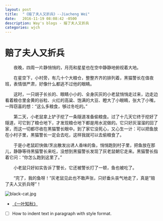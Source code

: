 ```yaml
---
layout: post
title:  "《赔了夫人又折兵》--Jiacheng Wei"
date:   2016-11-19 08:08:42 -0500
description: Way's blogs - 赔了夫人又折兵
categories: wjch
---
```


# 赔了夫人又折兵

&emsp;&emsp;夜晚，四周一片静悄悄的，月亮和星星也在空中静静地俯视着大地。

&emsp;&emsp;在星空下，小村旁，有几十个大粮仓，整整齐齐的排列着，黑猫警长在值夜班，表情很严肃，好像什么都逃不过他的眼睛。

&emsp;&emsp;这时，一只胡子长长的、眼睛小小的、全身灰灰的小老鼠悄悄走过来，边走边看着粮仓里金黄的谷粒、火红的高粱、饱满的大豆、瞪大了小眼睛，张大了小嘴，一阵窃喜的想：“这么多粮食，够过冬吃的。”

&emsp;&emsp;第二天，小老鼠拿上铲子挖了一条隧道准备偷粮食。过了十几天它终于挖好了隧道，可它到了粮仓地下，才发现粮仓地下都是用水泥做的。它只好灰溜溜的回了家，而这一切都尽收在黑猫警长眼中。到了家它没死心，又心生一计：可以把鱼放在小村子里，黑猫警长一定会去吃，这样我就可以去偷粮食了。

&emsp;&emsp;于是小老鼠赶快做/烹出散发出诱人香味的鱼，悄悄跑到村子里，把鱼放在那儿，静静等待黑猫警长来吃，没想到黑猫警长发现了灰老鼠朝它走来。黑猫警长指着它问：“你怎么跑到这里了。”

&emsp;&emsp;小老鼠只好如实告诉了警长，它还被警长打了一顿，鱼也被吃了。

&emsp;&emsp;“完了，我的鱼呀！”灰老鼠见此也不敢声张，只好垂头丧气地走了，真是”赔了夫人又折兵呀”！

![black-cat.jpg](/weijiacheng/img/black-cat.jpg)

- [《一叶知秋》](/wjch/2017/11/19/Juren-ZuoWen-autumn-leaf.html)
- [ ] How to indent text in paragraph with style format.
